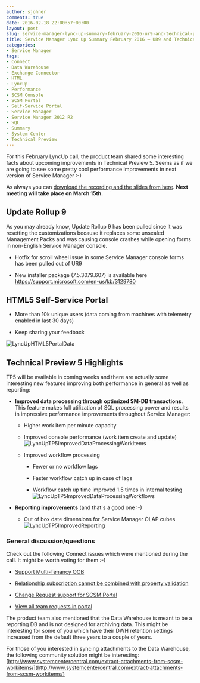 ```yaml
---
author: sjohner
comments: true
date: 2016-02-18 22:00:57+00:00
layout: post
slug: service-manager-lync-up-summary-february-2016-ur9-and-technical-preview-5
title: Service Manager Lync Up Summary February 2016 – UR9 and Technical Preview 5
categories:
- Service Manager
tags:
- Connect
- Data Warehouse
- Exchange Connector
- HTML
- LyncUp
- Performance
- SCSM Console
- SCSM Portal
- Self-Service Portal
- Service Manager
- Service Manager 2012 R2
- SQL
- Summary
- System Center
- Technical Preview
---
```


For this February LyncUp call, the product team shared some interesting facts about upcoming improvements in Technical Preview 5. Seems as if we are going to see some pretty cool performance improvements in next version of Service Manager :-)

As always you can [download the recording and the slides from here](http://1drv.ms/1r5Czkf). **Next meeting will take place on March 15th.**


## Update Rollup 9


As you may already know, Update Rollup 9 has been pulled since it was resetting the customizations because it replaces some unsealed Management Packs and was causing console crashes while opening forms in non-English Service Manager console.



	
  * Hotfix for scroll wheel issue in some Service Manager console forms has been pulled out of UR9

	
  * New installer package (7.5.3079.607)  is available here https://support.microsoft.com/en-us/kb/3129780




## HTML5 Self-Service Portal





	
  * More than 10k unique users (data coming from machines with telemetry enabled in last 30 days)

	
  * Keep sharing your feedback


![LyncUpHTML5PortalData](/images/LyncUpHTML5PortalData.png)


## Technical Preview 5 Highlights


TP5 will be available in coming weeks and there are actually some interesting new features improving both performance in general as well as reporting:



	
  * **Improved data processing through optimized SM-DB transactions**. This feature makes full utilization of SQL processing power and results in impressive performance improvements throughout Service Manager:

	
    * Higher work item per minute capacity

	
    * Improved console performance (work item create and update)
![LyncUpTP5ImprovedDataProcessingWorkItems](/images/LyncUpTP5ImprovedDataProcessingWorkItems.png)

	
    * Improved workflow processing

	
      * Fewer or no workflow lags

	
      * Faster workflow catch up in case of lags

	
      * Workflow catch up time improved 1.5 times in internal testing
![LyncUpTP5ImprovedDataProcessingWorkflows](/images/LyncUpTP5ImprovedDataProcessingWorkflows.png)







	
  * **Reporting improvements** (and that's a good one :-)

	
    * Out of box date dimensions for Service Manager OLAP cubes
![LyncUpTP5ImprovedReporting](/images/LyncUpTP5ImprovedReporting.png)







### **General discussion/questions**




Check out the following Connect issues which were mentioned during the call. It might be worth voting for them :-)






	
  * [Support Multi-Tenancy OOB](https://connect.microsoft.com/WindowsServer/Feedback/details/1793767)

	
  * [Relationship subscription cannot be combined with property validation](https://connect.microsoft.com/WindowsServer/Feedback/details/1741399)

	
  * [Change Request support for SCSM Portal](https://connect.microsoft.com/WindowsServer/Feedback/details/1582580)

	
  * [View all team requests in portal](https://connect.microsoft.com/WindowsServer/Feedback/details/1684176)


The product team also mentioned that the Data Warehouse is meant to be a reporting DB and is not designed for archiving data. This might be interesting for some of you which have their DWH retention settings increased from the default three years to a couple of years.

For those of you interested in syncing attachments to the Data Warehouse, the following community solution might be interesting: [http://www.systemcentercentral.com/extract-attachments-from-scsm-workitems/](http://www.systemcentercentral.com/extract-attachments-from-scsm-workitems/)


